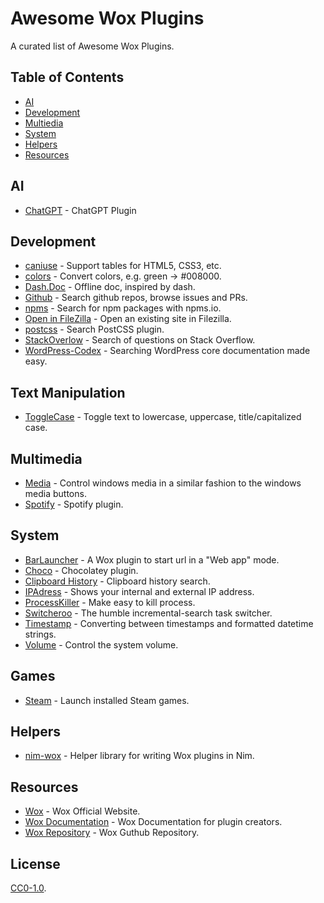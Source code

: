 # Awesome Wox Plugins

A curated list of Awesome Wox Plugins.

## Table of Contents

- [AI](#ai)
- [Development](#development)
- [Multiedia](#multimedia)
- [System](#system)
- [Helpers](#helpers)
- [Resources](#resources)

## AI

- [ChatGPT](https://github.com/Mnikley/Wox.Plugin.ChatGPT) - ChatGPT Plugin

## Development

- [caniuse](https://github.com/roose/Wox.Plugin.CanIUse) - Support tables for HTML5, CSS3, etc.
- [colors](https://github.com/roose/Wox.Plugin.Colors) - Convert colors, e.g. green → #008000.
- [Dash.Doc](https://github.com/qianlifeng/Wox.Plugin.Doc) -  Offline doc, inspired by dash.
- [Github](https://github.com/JohnTheGr8/Wox.Plugin.Github) - Search github repos, browse issues and PRs.
- [npms](https://github.com/roose/wox-npms-search) - Search for npm packages with npms.io.
- [Open in FileZilla](https://github.com/roose/Wox.Plugin.OpenInFileZilla) -  Open an existing site in Filezilla.
- [postcss](https://github.com/roose/wox-postcss-search) -  Search PostCSS plugin.
- [StackOverlow](https://github.com/amalyushko/Wox.Plugin.StackOverlow) -  Search of questions on Stack Overflow.
- [WordPress-Codex](https://github.com/DamChtlv/WordPress-Codex-Wox-Plugin) - Searching WordPress core documentation made easy.

## Text Manipulation

- [ToggleCase](https://github.com/sobujbd/Wox.Plugin.ToggleCase) - Toggle text to lowercase, uppercase, title/capitalized case.    

## Multimedia

- [Media](https://github.com/JulianGi/Wox.Plugin.Media) - Control windows media in a similar fashion to the windows media buttons.    
- [Spotify](https://github.com/JohnTheGr8/Wox.Plugin.Spotify) - Spotify plugin.

## System

- [BarLauncher](https://github.com/gissehel/BarLauncher-WebApp) - A Wox plugin to start url in a "Web app" mode.
- [Choco](https://github.com/blastdan/Wox.Plugin.Choco) - Chocolatey plugin.
- [Clipboard History](https://github.com/Wox-launcher/Wox.Plugin.ClipboardManager) - Clipboard history search.
- [IPAdress](https://github.com/ishu3101/Wox.Plugin.IPAddress) - Shows your internal and external IP address.
- [ProcessKiller](https://github.com/cxfksword/Wox.Plugin.ProcessKiller) - Make easy to kill process.
- [Switcheroo](https://github.com/Wox-launcher/Wox.Plugin.Switcheroo) - The humble incremental-search task switcher.
- [Timestamp](https://github.com/cxfksword/Wox.Plugin.Timestamp) - Converting between timestamps and formatted datetime strings.
- [Volume](https://github.com/rohm1/wox.plugin.volume) -  Control the system volume.

## Games

- [Steam](https://github.com/SkaceKamen/Wox.Plugin.Steam) - Launch installed Steam games.

## Helpers

- [nim-wox](https://github.com/roose/nim-wox) - Helper library for writing Wox plugins in Nim.

## Resources

- [Wox](http://www.getwox.com/) - Wox Official Website.
- [Wox Documentation](http://doc.getwox.com/) - Wox Documentation for plugin creators.
- [Wox Repository](https://github.com/Wox-launcher/Wox) - Wox Guthub Repository.

## License

[CC0-1.0](./LICENSE).
